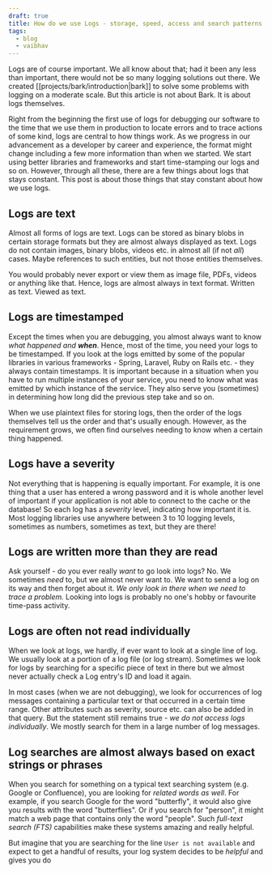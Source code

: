 ```yaml
---
draft: true
title: How do we use Logs - storage, speed, access and search patterns
tags:
  - blog
  - vaibhav
---
```

Logs are of course important. We all know about that; had it been any less than important, there would not be so many logging solutions out there. We created [[projects/bark/introduction|bark]] to solve some problems with logging on a moderate scale. But this article is not about Bark. It is about logs themselves.

Right from the beginning the first use of logs for debugging our software to the time that we use them in production to locate errors and to trace actions of some kind, logs are central to how things work. As we progress in our advancement as a developer by career and experience, the format might change including a few more information than when we started. We start using better libraries and frameworks and start time-stamping our logs and so on. However, through all these, there are a few things about logs that stays constant. This post is about those things that stay constant about how we use logs.

## Logs are text
Almost all forms of logs are text. Logs can be stored as binary blobs in certain storage formats but they are almost always displayed as text. Logs do not contain images, binary blobs, videos etc. in almost all (if not _all_) cases. Maybe references to such entities, but not those entities themselves. 

You would probably never export or view them as image file, PDFs, videos or anything like that. Hence, logs are almost always in text format. Written as text. Viewed as text.

## Logs are timestamped
Except the times when you are debugging, you almost always want to know _what happened and **when**_. Hence, most of the time, you need your logs to be timestamped. If you look at the logs emitted by some of the popular libraries in various frameworks - Spring, Laravel, Ruby on Rails etc. - they always contain timestamps. It is important because in a situation when you have to run multiple instances of your service, you need to know what was emitted by which instance of the service. They also serve you (sometimes) in determining how long did the previous step take and so on.

When we use plaintext files for storing logs, then the order of the logs themselves tell us the order and that's usually enough. However, as the requirement grows, we often find ourselves needing to know when a certain thing happened.

## Logs have a severity
Not everything that is happening is equally important. For example, it is one thing that a user has entered a wrong password and it is whole another level of important if your application is not able to connect to the cache or the database! So each log has a _severity_ level, indicating how important it is. Most logging libraries use anywhere between 3 to 10 logging levels, sometimes as numbers, sometimes as text, but they are there!

## Logs are written more than they are read
Ask yourself - do you ever really _want_ to go look into logs? No. We sometimes _need_ to, but we almost never want to. We want to send a log on its way and then forget about it. _We only look in there when we need to trace a problem._ Looking into logs is probably no one's hobby or favourite time-pass activity.

## Logs are often not read individually
When we look at logs, we hardly, if ever want to look at a single line of log. We usually look at a portion of a log file (or log stream). Sometimes we look for logs by searching for a specific piece of text in there but we almost never actually check a Log entry's ID and load it again.

In most cases (when we are not debugging), we look for occurrences of log messages containing a particular text or that occurred in a certain time range. Other attributes such as severity, source etc. can also be added in that query. But the statement still remains true - _we do not access logs individually_. We mostly search for them in a large number of log messages.

## Log searches are almost always based on exact strings or phrases
When you search for something on a typical text searching system (e.g. Google or Confluence), you are looking for _related words as well_. For example, if you search Google for the word "butterfly", it would also give you results with the word "butterflies". Or if you search for "person", it might match a web page that contains only the word "people". Such _full-text search (FTS)_ capabilities make these systems amazing and really helpful.

But imagine that you are searching for the line `User is not available` and expect to get a handful of results, your log system decides to be _helpful_ and gives you do


